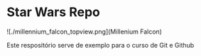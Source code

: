 # Star Wars Repo

![./millennium_falcon_topview.png](Millenium Falcon)

Este respositório serve de exemplo para o curso de Git e Github